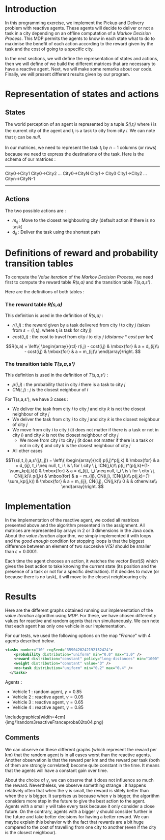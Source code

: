 # Introduction

In this programming exercise, we implement the Pickup and Delivery problem with reactive agents. These agents will decide to deliver or not a task in a city depending on an offline computation of a *Markov Decision Process*. This MDP permits the agents to know in each state what to do to maximise the benefit of each action according to the reward given by the task and the cost of going to a specific city.

In the next sections, we will define the representation of states and actions, then we will define of we build the different matrices that are necessary to have a reactive agent. Next, we will make some remarks about our code. Finally, we will present different results given by our program.

# Representation of states and actions

## States

The world perception of an agent is represented by a tuple *S(i,$t_i$)* where *i* is the current city of the agent and $t_i$ is a task to city from city *i*. We can note that $t_i$ can be *null*.

In our matrices, we need to represent the task $t_i$ by $n-1$ columns (or rows) because we need to express the destinations of the task. Here is the schema of our matrices :

----------------------------------------------------------------------------------------
City0$\rightarrow$City1 City0$\rightarrow$City2 ... City0$\rightarrow$CityN City1$\rightarrow$ City0 City1$\rightarrow$City2 ... Cityn$\rightarrow$CityN-1
-------------- ------------ --- ------------ ------------- ------------ --- ------------

## Actions
The two possible actions are :

- $m_{ij}$ : Move to the closest neighbouring city (default action if there is no task)
- $d_{ij}$ : Deliver the task using the shortest path

# Definitions of reward and probability transition tables

To compute the *Value iteration* of the *Markov Decision Process*, we need first to compute the reward table *R(s,a)* and the transition table *T(s,a,s')*.

Here are the definitions of both tables :

### The reward table *R(s,a)*

This definition is used in the definition of *R(s,a)* :

- $r(i,j)$ : the reward given by a task delivered from city *i* to city *j* (taken from $s=(i,t_i)$, where $t_i$ is task for city *j*)
- $cost(i,j)$ : the cost to travel from city *i* to city *j* ($distance * cost \ per \ km$)


$$R(s,a) =
\left\{
  \begin{array}{rcl}
    r(i,j) - cost(i,j) & \mbox{for} & a = d_{ij}\\
    - cost(i,j) & \mbox{for} & a = m_{ij}\\
  \end{array}\right.
$$

### The transition table *T(s,a,s')*

This definition is used in the definition of *T(s,a,s')* :

- $p(i,j)$ : the probability that in city *i* there is a task to city *j*
- $CN(i,j)$ : *j* is the closest neighbour of *i*

For T(s,a,s'), we have 3 cases :

- We deliver the task from city *i* to city *j* and city *k* is not the closest neighbour of city *j*
- We deliver the task from city *i* to city *j* and city *k* is the closest neighbour of city *j*
- We move from city *i* to city *j* (it does not matter if there is a task or not in city *i*) and city *k* is not the closest neighbour of city *j*
  - We move from city *i* to city *j* (it does not matter if there is a task or not in city *i*) and city *k* is the closest neighbour of city *j*
- All other cases


$$T(s(i,t_i),a,s'(j,t_j)) =
\left\{
  \begin{array}{rcl}
    p(i,j)*p(j,k) & \mbox{for} & a = d_{ij}, t_i \neq null, t_i \ is \ for \ city \ j, !CN(j,k)\\
    p(i,j)*(p(j,k)+(1-\sum_kp(j,k))) & \mbox{for} & a = d_{ij}, t_i \neq null, t_i \ is \ for \ city \ j, CN(j,k)\\
    p(j,k) & \mbox{for} & a = m_{ij}, CN(i,j), !CN(j,k)\\
    p(j,k)+(1-\sum_kp(j,k)) & \mbox{for} & a = m_{ij}, CN(i,j), CN(j,k)\\
    0 & & otherwise\\
  \end{array}\right.
$$

# Implementation

In the implementation of the reactive agent, we coded all matrices presented above and the algorithm presentend in the assignment. All matrices are represented by arrays in 2 or 3 dimensions in the Java code. About the *value iteration* algorithm, we simply implemented it with loops and the *good enough* condition for stopping loops is that the biggest difference between an element of two succesive *V(S)* should be smaller than $\epsilon=0.0001$.

  Each time the agent chooses an action, it watches the vector $Best(S)$ which gives the best action to take knowing the current state (its position and the presence of a task or not for a specific destination). If it decides to move (or because there is no task), it will move to the closest neighbouring city.

# Results
Here are the different graphs obtained running our implementation of the *value iteration* algorithm using *MDP*. For these, we have chosen different $\gamma$ values for reactive and random agents that run simultaneously. We can note that each agent has only one vehicle in our implementation.

For our tests, we used the following options on the map "*France*" with 4 agents described below.
```xml
<tasks number="10" rngSeed="3590420242192152424">
    <probability distribution="uniform" min="0.0" max="1.0" />
    <reward distribution="constant" policy="long-distances" min="1000" max="99999" />
    <weight distribution="constant" value="3" />
    <no-task distribution="uniform" min="0.2" max="0.4" />
  </tasks>
```
Agents :

- Vehicle 1 : random agent, $\gamma = 0.85$
- Vehicle 2 : reactive agent, $\gamma = 0.05$
- Vehicle 3 : reactive agent, $\gamma = 0.65$
- Vehicle 4 : reactive agent, $\gamma = 0.85$


\includegraphics[width=4cm]{img/1random3reactiveFranceproba02to04.png}

## Comments
We can observe on these different graphs (which represent the reward per km) that the random agent is in all cases worst than the reactive agents. Another observation is that the reward per km and the reward per task (both of them are strongly correlated) become quite constant in the time. It means that the agents will have a constant gain over time.

About the choice of $\gamma$, we can observe that it does not influence so much the reward. Nevertheless, we observe something strange : it happens relatively often that when the $\gamma$ is small, the reward is slitely better than when the $\gamma$ is bigger. It surprises us because when $\gamma$ is bigger, the algorithm considers more step in the future to give the best action to the agent. Agents with a small $\gamma$ will take every task because it only consider a close future. On the contrary, agents with a bigger $\gamma$ should consider further in the future and take better decisions for having a better reward. We can maybe explain this behavior with the fact that rewards are a bit huge compared to the cost of travelling from one city to another (even if the city is the closest neighbour).
